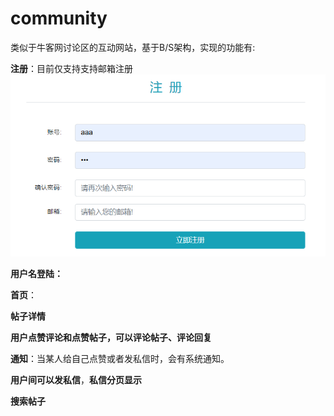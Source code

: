 # community
类似于牛客网讨论区的互动网站，基于B/S架构，实现的功能有:

**注册**：目前仅支持支持邮箱注册
![](https://github.com/Brystone/community/blob/master/image/%E6%B3%A8%E5%86%8C.png)

**用户名登陆：**

**首页**：

**帖子详情**

**用户点赞评论和点赞帖子，可以评论帖子、评论回复**

**通知**：当某人给自己点赞或者发私信时，会有系统通知。

**用户间可以发私信**，**私信分页显示**

**搜索帖子**

